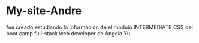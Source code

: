# My-site-Andre
fue creado estudiando la información de el modulo INTERMEDIATE CSS del boot camp full-stack web developer de Angela Yu

